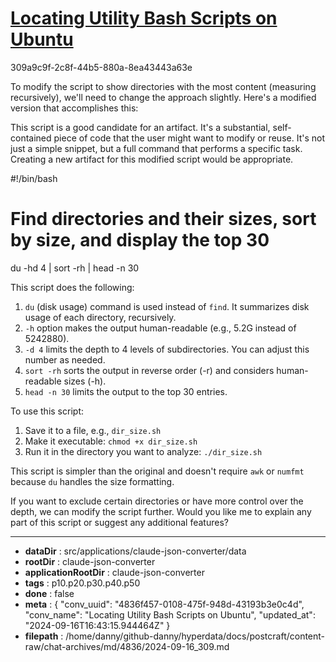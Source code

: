 # [Locating Utility Bash Scripts on Ubuntu](https://claude.ai/chat/4836f457-0108-475f-948d-43193b3e0c4d)

309a9c9f-2c8f-44b5-880a-8ea43443a63e

 To modify the script to show directories with the most content (measuring recursively), we'll need to change the approach slightly. Here's a modified version that accomplishes this:

<antThinking>This script is a good candidate for an artifact. It's a substantial, self-contained piece of code that the user might want to modify or reuse. It's not just a simple snippet, but a full command that performs a specific task. Creating a new artifact for this modified script would be appropriate.</antThinking>

<antArtifact identifier="dir-size-script" type="application/vnd.ant.code" language="bash" title="Bash script to find directories with most content">
#!/bin/bash

# Find directories and their sizes, sort by size, and display the top 30
du -hd 4 | sort -rh | head -n 30
</antArtifact>

This script does the following:

1. `du` (disk usage) command is used instead of `find`. It summarizes disk usage of each directory, recursively.
2. `-h` option makes the output human-readable (e.g., 5.2G instead of 5242880).
3. `-d 4` limits the depth to 4 levels of subdirectories. You can adjust this number as needed.
4. `sort -rh` sorts the output in reverse order (-r) and considers human-readable sizes (-h).
5. `head -n 30` limits the output to the top 30 entries.

To use this script:

1. Save it to a file, e.g., `dir_size.sh`
2. Make it executable: `chmod +x dir_size.sh`
3. Run it in the directory you want to analyze: `./dir_size.sh`

This script is simpler than the original and doesn't require `awk` or `numfmt` because `du` handles the size formatting.

If you want to exclude certain directories or have more control over the depth, we can modify the script further. Would you like me to explain any part of this script or suggest any additional features?

---

* **dataDir** : src/applications/claude-json-converter/data
* **rootDir** : claude-json-converter
* **applicationRootDir** : claude-json-converter
* **tags** : p10.p20.p30.p40.p50
* **done** : false
* **meta** : {
  "conv_uuid": "4836f457-0108-475f-948d-43193b3e0c4d",
  "conv_name": "Locating Utility Bash Scripts on Ubuntu",
  "updated_at": "2024-09-16T16:43:15.944464Z"
}
* **filepath** : /home/danny/github-danny/hyperdata/docs/postcraft/content-raw/chat-archives/md/4836/2024-09-16_309.md